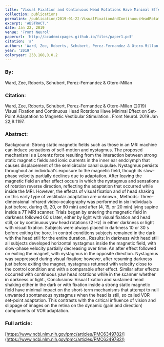 ```yaml
---
title: "Visual Fixation and Continuous Head Rotations Have Minimal Effect on Set-Point Adaptation to Magnetic Vestibular Stimulation."
collection: publications
permalink: /publication/2019-01-22-VisualFixationAndContinuousHeadRotationsHaveMinimalEffectOnSet_
excerpt: 'ABSTRACT.'
date: Jan 22, 2019
venue: 'Front Neurol'
paperurl: 'http://academicpages.github.io/files/paper1.pdf'
citation: 'a'
authors: 'Ward, Zee, Roberts, Schubert, Perez-Fernandez & Otero-Millan'
year: '2019'
coloryear: 233,168,0,0.2
---
```


### By: 
Ward, Zee, Roberts, Schubert, Perez-Fernandez & Otero-Millan

### Citation: 
Ward, Zee, Roberts, Schubert, Perez-Fernandez & Otero-Millan (2019) Visual Fixation and Continuous Head Rotations Have Minimal Effect on Set-Point Adaptation to Magnetic Vestibular Stimulation.. Front Neurol. 2019 Jan 22;9:1197. 

### Abstract: 
Background: Strong static magnetic fields such as those in an MRI machine can induce sensations of self-motion and nystagmus. The proposed mechanism is a Lorentz force resulting from the interaction between strong static magnetic fields and ionic currents in the inner ear endolymph that causes displacement of the semicircular canal cupulae. Nystagmus persists throughout an individual's exposure to the magnetic field, though its slow-phase velocity partially declines due to adaptation. After leaving the magnetic field an after effect occurs in which the nystagmus and sensations of rotation reverse direction, reflecting the adaptation that occurred while inside the MRI. However, the effects of visual fixation and of head shaking on this early type of vestibular adaptation are unknown., Methods: Three-dimensional infrared video-oculography was performed in six individuals just before, during (5, 20, or 60 min) and after (4, 15, or 20 min) lying supine inside a 7T MRI scanner. Trials began by entering the magnetic field in darkness followed 60 s later, either by light with visual fixation and head still, or by continuous yaw head rotations (2 Hz) in either darkness or light with visual fixation. Subjects were always placed in darkness 10 or 30 s before exiting the bore. In control conditions subjects remained in the dark with the head still for the entire duration., Results: In darkness with head still all subjects developed horizontal nystagmus inside the magnetic field, with slow-phase velocity partially decreasing over time. An after effect followed on exiting the magnet, with nystagmus in the opposite direction. Nystagmus was suppressed during visual fixation; however, after resuming darkness just before exiting the magnet, nystagmus returned with velocity close to the control condition and with a comparable after effect. Similar after effects occurred with continuous yaw head rotations while in the scanner whether in darkness or light., Conclusions: Visual fixation and sustained head shaking either in the dark or with fixation inside a strong static magnetic field have minimal impact on the short-term mechanisms that attempt to null unwanted spontaneous nystagmus when the head is still, so called VOR set-point adaptation. This contrasts with the critical influence of vision and slippage of images on the retina on the dynamic (gain and direction) components of VOR adaptation.

### Full article: 
[https://www.ncbi.nlm.nih.gov/pmc/articles/PMC6349782/](https://www.ncbi.nlm.nih.gov/pmc/articles/PMC6349782/)

